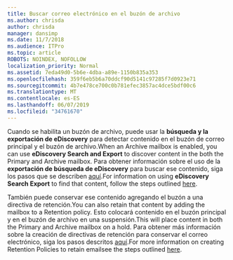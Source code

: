 ```yaml
---
title: Buscar correo electrónico en el buzón de archivo
ms.author: chrisda
author: chrisda
manager: dansimp
ms.date: 11/7/2018
ms.audience: ITPro
ms.topic: article
ROBOTS: NOINDEX, NOFOLLOW
localization_priority: Normal
ms.assetid: 7eda49d0-5b6e-4dba-a89e-1150b835a353
ms.openlocfilehash: 359f6eb5b6a70ddcf90d5141c97285f7d0923e71
ms.sourcegitcommit: 4b7e478ce700c0b781efec3857ac4dce5bdf00c6
ms.translationtype: MT
ms.contentlocale: es-ES
ms.lasthandoff: 06/07/2019
ms.locfileid: "34761670"
---
```

<span data-ttu-id="58905-102">Cuando se habilita un buzón de archivo, puede usar la **búsqueda y la exportación de eDiscovery** para detectar contenido en el buzón de correo principal y el buzón de archivo.</span><span class="sxs-lookup"><span data-stu-id="58905-102">When an Archive mailbox is enabled, you can use **eDiscovery Search and Export** to discover content in the both the Primary and Archive mailbox.</span></span> <span data-ttu-id="58905-103">Para obtener información sobre el uso de la **exportación de búsqueda de eDiscovery** para buscar ese contenido, siga los pasos que se describen [aquí](https://docs.microsoft.com/office365/securitycompliance/export-search-results).</span><span class="sxs-lookup"><span data-stu-id="58905-103">For information on using **eDiscovery Search Export** to find that content, follow the steps outlined [here](https://docs.microsoft.com/office365/securitycompliance/export-search-results).</span></span>
  
<span data-ttu-id="58905-104">También puede conservar ese contenido agregando el buzón a una directiva de retención.</span><span class="sxs-lookup"><span data-stu-id="58905-104">You can also retain that content by adding the mailbox to a Retention policy.</span></span> <span data-ttu-id="58905-105">Esto colocará contenido en el buzón principal y en el buzón de archivo en una suspensión.</span><span class="sxs-lookup"><span data-stu-id="58905-105">This will place content in both the Primary and Archive mailbox on a hold.</span></span> <span data-ttu-id="58905-106">Para obtener más información sobre la creación de directivas de retención para conservar el correo electrónico, siga los pasos descritos [aquí](https://docs.microsoft.com/Office365/securitycompliance/retention-policies).</span><span class="sxs-lookup"><span data-stu-id="58905-106">For more information on creating Retention Policies to retain emailsee the steps outlined [here](https://docs.microsoft.com/Office365/securitycompliance/retention-policies).</span></span>
  

